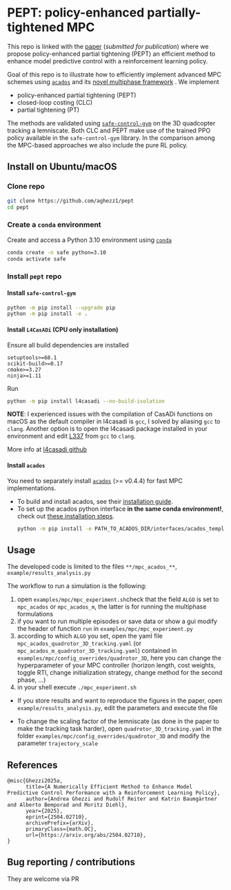 # PEPT: policy-enhanced partially-tightened MPC
This repo is linked with the [paper](http://arxiv.org/abs/2504.02710) (*submitted for publication*) where we propose policy-enhanced partial tightening (PEPT) an efficient method to enhance model predictive control with a reinforcement learning policy.

Goal of this repo is to illustrate how to efficiently implement advanced MPC schemes using [`acados`](https://github.com/acados/acados) and its [novel multiphase framework](https://onlinelibrary.wiley.com/doi/pdf/10.1002/oca.3234) .
We implement
- policy-enhanced partial tightening (PEPT)
- closed-loop costing (CLC)
- partial tightening (PT)

The methods are validated using [`safe-control-gym`](https://github.com/utiasDSL/safe-control-gym) on the 3D quadcopter tracking a lemniscate.
Both CLC and PEPT make use of the trained PPO policy available in the `safe-control-gym` library.
In the comparison among the MPC-based approaches we also include the pure RL policy.

## Install on Ubuntu/macOS

### Clone repo

```bash
git clone https://github.com/aghezz1/pept
cd pept
```

### Create a `conda` environment

Create and access a Python 3.10 environment using
[`conda`](https://docs.conda.io/projects/conda/en/latest/user-guide/install/index.html)

```bash
conda create -n safe python=3.10
conda activate safe
```

### Install `pept` repo

#### Install `safe-control-gym`

```bash
python -m pip install --upgrade pip
python -m pip install -e .
```

#### Install `L4CasADi` (CPU only installation)

Ensure all build dependencies are installed
```
setuptools>=68.1
scikit-build>=0.17
cmake>=3.27
ninja>=1.11
```
Run
```bash
python -m pip install l4casadi --no-build-isolation
```
**NOTE**: I experienced issues with the compilation of CasADi functions on macOS as the default compiler in l4casadi is `gcc`, I solved by aliasing `gcc` to `clang`.
Another option is to open the l4casadi package installed in your environment and edit [L337](https://github.com/Tim-Salzmann/l4casadi/blob/eb6fc5c81aee29340b7e4b96e71226a88e1fa54c/l4casadi/l4casadi.py#L337) from `gcc` to `clang`.

More info at [l4casadi github](https://github.com/Tim-Salzmann/l4casadi)

#### Install `acados`

You need to separately install [`acados`](https://github.com/acados/acados) (>= v0.4.4) for fast MPC implementations.

- To build and install acados, see their [installation guide](https://docs.acados.org/installation/index.html).
- To set up the acados python interface **in the same conda environment!**, check out [these installation steps](https://docs.acados.org/python_interface/index.html).
  ```bash
  python -m pip install -e PATH_TO_ACADOS_DIR/interfaces/acados_template
  ```


## Usage
The developed code is limited to the files `**/mpc_acados_**`, `example/results_analysis.py`

The workflow to run a simulation is the following:
1) open `examples/mpc/mpc_experiment.sh`check that the field `ALGO` is set to `mpc_acados` or `mpc_acados_m`, the latter is for running the multiphase formulations
2) if you want to run multiple episodes or save data or show a gui modify the header of function `run` in `examples/mpc/mpc_experiment.py`
3) according to which `ALGO` you set, open the yaml file `mpc_acados_quadrotor_3D_tracking.yaml` (or `mpc_acados_m_quadrotor_3D_tracking.yaml`) contained in `examples/mpc/config_overrides/quadrotor_3D`, here you can change the hyperparameter of your MPC controller (horizon length, cost weights, toggle RTI, change initialization strategy, change method for the second phase, ...)
4) in your shell execute `./mpc_experiment.sh`

- If you store results and want to reproduce the figures in the paper, open `example/results_analysis.py`, edit the parameters and execute the file

- To change the scaling factor of the lemniscate (as done in the paper to make the tracking task harder), open `quadrotor_3D_tracking.yaml` in the folder `examples/mpc/config_overrides/quadrotor_3D` and modify the parameter `trajectory_scale`

## References
```
@misc{Ghezzi2025a,
      title={A Numerically Efficient Method to Enhance Model Predictive Control Performance with a Reinforcement Learning Policy},
      author={Andrea Ghezzi and Rudolf Reiter and Katrin Baumgärtner and Alberto Bemporad and Moritz Diehl},
      year={2025},
      eprint={2504.02710},
      archivePrefix={arXiv},
      primaryClass={math.OC},
      url={https://arxiv.org/abs/2504.02710},
}
```

## Bug reporting / contributions
They are welcome via PR

